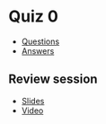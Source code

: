 # Quiz 0 

* [Questions](http://cdn.cs50.net/2011/fall/quizzes/0/quiz0.pdf)
* [Answers](http://cdn.cs50.net/2011/fall/quizzes/0/key0.pdf)

## Review session

* [Slides](http://cdn.cs50.net/2011/fall/quizzes/0/review0.pdf)
* [Video](http://cs50.tv/2011/fall/quizzes/0/review0.mp4)

